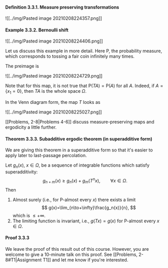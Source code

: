 #### Definition 3.3.1. Measure preserving transformations

![[../img/Pasted image 20210208224357.png]]

#### Example 3.3.2. Bernoulli shift

![[../img/Pasted image 20210208224406.png]]

Let us discuss this example in more detail. Here $\mathsf{P}$, the probability measure, which corresponds to tossing a fair coin infinitely many times.

The preimage is 

![[../img/Pasted image 20210208224729.png]]

Note that for this map, it is not true that $\mathsf{P}(TA)=\mathsf{P}(A)$ for all $A$. Indeed, if $A=\left\{ x_1=0 \right\}$, then $TA$ is the whole space $\Omega$.

In the Venn diagram form, the map $T$ looks as

![[../img/Pasted image 20210208225027.png]]

[[Problems, 2-8|Problems 4-6]] discuss measure-preserving maps and ergodicity a little further.

#### Theorem 3.3.3. Subadditive ergodic theorem (in superadditive form)

We are giving this theorem in a superadditive form so that it's easier to apply later to last-passage percolation.

Let $g_n(x)$, $x\in \Omega$, be a sequence of integrable functions which satisfy superadditivity:
$$
g_{n+m}(x)\ge g_n(x)+g_m(T^nx),\qquad \forall x\in \Omega.
$$
Then
1. Almost surely (i.e., for $\mathsf{P}$-almost every $x$) there exists a limit
$$
g(x)=\lim_{n\to+\infty}\frac{g_n(x)}{n},
$$
which is $\le +\infty$.
2. The limiting function is invariant, i.e., $g(Tx)=g(x)$ for $\mathsf{P}$-almost every $x\in \Omega$.

#### Proof 3.3.3

We leave the proof of this result out of this course. However, you are welcome to give a 10-minute talk on this proof. See [[Problems, 2-8#T1|Assignment T1]] and let me know if you're interested.
